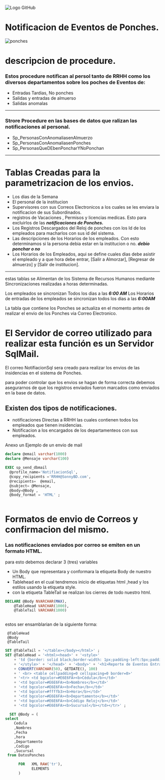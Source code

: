 

![Logo GitHub](https://encrypted-tbn0.gstatic.com/images?q=tbn%3AANd9GcQ6YbjP5vT1VgTVr0p2ChwgAtmXZiiF0JuWCKDnEYgcNDqndVkF)


# Notificacion de Eventos de Ponches.

![ponches](https://ponchar.com/wp-content/uploads/2012/09/ponchador-para-el-control-de-asistencia.jpg)

# descripcion de procedure.
### Estos procedure notifican al persol tanto de RRHH como los diversos departamentos sobre los poches de Eventos de:
- Entradas Tardias, No ponches 
-  Salidas y entradas de almuerso 
-  Salidas anomalas
-----
### Strore Procedure en las bases de datos que ralizan las notificaciones al personal.

- Sp_PersonasConAnomaliasenAlmuerzo
- Sp_PersonasConAnomaliasenPonches
- Sp_PersonasQueDEbenPoncharYNoPonchan

--------

# Tablas Creadas para la parametrizacion de los envios.

- Los dias de la Semana
- El personal de la institucion
- Supervisores con sus Correos Electronicos a los cuales se les enviara la notificacion de sus Subordinados.
- registros de Vacaciones , Permisos y licencias medicas. Esto para excluirlos de las ***notificaciones de Ponches.***
-  Los Registros Descargados del Reloj de ponches con los Id de los empleados para macharlos con sus id del sistema. 
 - Las descripciones de los Horarios de los empleados. Con esto determinamos si la persona debia estar en la institucion o no. ***debio ponchar o no***
- Los Horarios de los Empleados, aqui se define cuales dias debe asistir el empleado y a que hora debe entrar, [Salir a Almorzar], [Regresar de almuerzo] y [Salir de institucion].

-----------
estas tablas se Alimentan de los Sistema de Recursos Humanos mediante Sincronizaciones realizadas a horas determinadas.

Los empleados se sincronizan Todos los dias a las ***6:00 AM*** 
Los Horarios de entradas de los empleados se sincronizan todos los dias a las ***6:00AM***


La tabla que contiene los Ponches se actualiza en el momento antes de realizar el envio de los Ponches via Correo Electronico.

# El Servidor de correo utilizado para realizar esta función es un Servidor SqlMail.

El correo NotifiacionSql sera creado para realizar los envios de las insidencias en el sistema de Ponches.

para poder controlar que los envios se hagan de forma correcta debemos asegurarnos de que los registros enviados fueron marcados como enviados en la base de datos.

## Existen dos tipos de notificaciones.
    
- notificaciones Directas a RRHH las cuales contienen todos los empleados que tienen insidencias.
-  Notificacion a los encargados de los departamenteos con sus empleados.

Anexo un Ejemplo de un envio de mail 

~~~Sql
declare @email varchar(1000) 
declare @Mensaje varchar(100)

EXEC sp_send_dbmail   
  @profile_name='NotifiacionSql',  
  @copy_recipients ='RRHH@SonnyBD.com',  
  @recipients=  @email,    
  @subject= @Mensaje,  
  @body=@Body ,  
  @body_format = 'HTML' ;  
  
~~~

# Formatos de envio de Correos y confirmacion del mismo.
  ###  Las notificaciones enviados por correo se emiten en un formato HTML.
  
  para esto debemos declarar 3 (tres)  variables

- Un Body que representara y conformara la etiqueta Body de nuestro HTML.
- Tablehead en el cual tendremos inicio de etiquetas html ,head y los estilos usando la etiqueta style.
- con la etiqueta TableTail se realizan los cierres de todo nuestro html.

~~~sql
DECLARE @Body NVARCHAR(MAX),  
    @TableHead VARCHAR(1000),  
    @TableTail VARCHAR(1000)  
 
~~~

estos ser ensamblarian de la siguiente forma:

     @TableHead
     @Body
     @TableTail





~~~sql
SET @TableTail = '</table></body></html>' ;  
SET @TableHead = '<html><head>' + '<style>'  
    + 'td {border: solid black;border-width: 1px;padding-left:5px;padding-right:5px;padding-top:1px;padding-bottom:1px;font: 11px arial} '  
    + '</style>' + '</head>' + '<body>' + '<h1>Reporte de Eventos Entrada Tardias : ' + @fecha +'  </h1> '  
    + CONVERT(VARCHAR(50), GETDATE(), 100)   
    + ' <br> <table cellpadding=0 cellspacing=0 border=0>'   
    + '<tr> <td bgcolor=#E6E6FA><b>Cédula</b></td>'  
    + '<td bgcolor=#E6E6FA><b>Nombres</b></td>'  
    + '<td bgcolor=#E6E6FA><b>Fecha</b></td>'  
    + '<td bgcolor=#ffffb3><b>Hora</b></td>'  
    + '<td bgcolor=#E6E6FA><b>Departamento</b></td>'  
    + '<td bgcolor=#E6E6FA><b>Código Reloj</b></td>'  
    + '<td bgcolor=#E6E6FA><b>Sucursal</b></td></tr>' ;  
~~~


~~~sql
  SET @Body = (  
select   
    Cedula
    ,Nombres
    ,Fecha
    ,hora
    ,Departamento
    ,Codigo
    ,Sucursal
 from DatosPonches

      FOR   XML RAW('tr'),  
            ELEMENTS  
      )  
~~~


